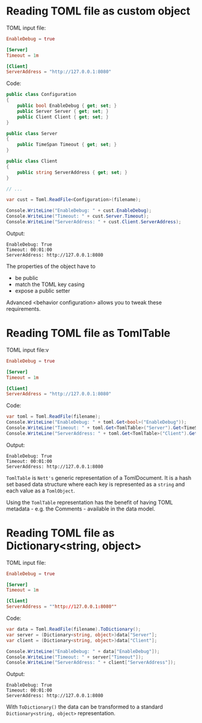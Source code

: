 # Reading TOML file as custom object
TOML input file:
```toml
EnableDebug = true

[Server]
Timeout = 1m

[Client]
ServerAddress = "http://127.0.0.1:8080"
```

Code:
```csharp
public class Configuration
{
    public bool EnableDebug { get; set; }
    public Server Server { get; set; }
    public Client Client { get; set; }
}

public class Server
{
    public TimeSpan Timeout { get; set; }
}

public class Client
{
    public string ServerAddress { get; set; }
}

// ...

var cust = Toml.ReadFile<Configuration>(filename);

Console.WriteLine("EnableDebug: " + cust.EnableDebug);
Console.WriteLine("Timeout: " + cust.Server.Timeout);
Console.WriteLine("ServerAddress: " + cust.Client.ServerAddress);
```

Output:
```
EnableDebug: True
Timeout: 00:01:00
ServerAddress: http://127.0.0.1:8080
```

The properties of the object have to
+ be public
+ match the TOML key casing
+ expose a public setter

Advanced &lt;behavior configuration&gt; allows you to tweak these requirements.

# Reading TOML file as TomlTable

TOML input file:v
```toml
EnableDebug = true

[Server]
Timeout = 1m

[Client]
ServerAddress = "http://127.0.0.1:8080"
```

Code:
```csharp
var toml = Toml.ReadFile(filename);
Console.WriteLine("EnableDebug: " + toml.Get<bool>("EnableDebug"));
Console.WriteLine("Timeout: " + toml.Get<TomlTable>("Server").Get<TimeSpan>("Timeout"));
Console.WriteLine("ServerAddress: " + toml.Get<TomlTable>("Client").Get<string>("ServerAddress"));
```

Output:
```
EnableDebug: True
Timeout: 00:01:00
ServerAddress: http://127.0.0.1:8080
```
`TomlTable` is `Nett's` generic representation of a TomlDocument. It is 
a hash set based data structure where each key is 
represented as a `string` and each value as a `TomlObject`.

Using the `TomlTable` representation has the benefit of having TOML
metadata - e.g. the Comments - available in the data model.

# Reading TOML file as Dictionary<string, object>
TOML input file:
```toml
EnableDebug = true

[Server]
Timeout = 1m

[Client]
ServerAddress = ""http://127.0.0.1:8080""
```

Code: 
```csharp
var data = Toml.ReadFile(filename).ToDictionary();
var server = (Dictionary<string, object>)data["Server"];
var client = (Dictionary<string, object>)data["Client"];

Console.WriteLine("EnableDebug: " + data["EnableDebug"]);
Console.WriteLine("Timeout: " + server["Timeout"]);
Console.WriteLine("ServerAddress: " + client["ServerAddress"]);
```

Output:
```
EnableDebug: True
Timeout: 00:01:00
ServerAddress: http://127.0.0.1:8080
```

With `ToDictionary()` the data can be transformed to a standard 
`Dictionary<string, object>` representation. 
